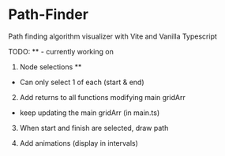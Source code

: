 # Path-Finder
Path finding algorithm visualizer with Vite and Vanilla Typescript 


TODO: 
** - currently working on

1. Node selections ** 
 - Can only select 1 of each (start & end)

2. Add returns to all functions modifying main gridArr 
 - keep updating the main gridArr (in main.ts)

3. When start and finish are selected, draw path

4. Add animations (display in intervals)

